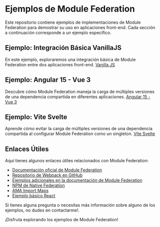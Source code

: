 # Ejemplos de Module Federation

Este repositorio contiene ejemplos de implementaciones de Module Federation para demostrar su uso en aplicaciones front-end. Cada sección a continuación corresponde a un ejemplo específico.

## Ejemplo: Integración Básica VanillaJS

En este ejemplo, exploraremos una integración básica de Module Federation entre dos aplicaciones front-end. [Vanilla JS](./basic-host-remote/)

## Ejemplo: Angular 15 - Vue 3

Descubre cómo Module Federation maneja la carga de múltiples versiones de una dependencia compartida en diferentes aplicaciones. [Angular 15 - Vue 3](./angular15-vue3/)

## Ejemplo: Vite Svelte

Aprende cómo evitar la carga de múltiples versiones de una dependencia compartida al configurar Module Federation como un singleton. [Vite Svelte](./vite-svelte-microfrontends/)

## Enlaces Útiles

Aquí tienes algunos enlaces útiles relacionados con Module Federation:

- [Documentación oficial de Module Federation](https://webpack.js.org/concepts/module-federation/)
- [Repositorio de Webpack en GitHub](https://github.com/webpack/webpack)
- [Ejemplos adicionales en la documentación de Module Federation](https://github.com/module-federation/module-federation-examples)
- [NPM de Native Federation](https://www.npmjs.com/package/@softarc/native-federation)
- [AMA Import Maps](https://dev.to/smapiot/ama-manfred-steyer-on-import-maps-for-micro-frontends-1mfo)
- [Ejemplo básico React](https://stackblitz.com/github/webpack/webpack.js.org/tree/main/examples/module-federation?file=app2%2Fsrc%2FApp.js&terminal=start&terminal=)

Si tienes alguna pregunta o necesitas más información sobre alguno de los ejemplos, no dudes en contactarme!.

¡Disfruta explorando los ejemplos de Module Federation!
